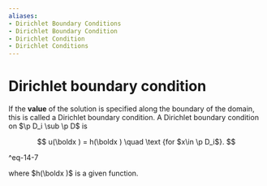 ```yaml
---
aliases:
- Dirichlet Boundary Conditions
- Dirichlet Boundary Condition
- Dirichlet Condition
- Dirichlet Conditions
---
```


# Dirichlet boundary condition

If the **value** of the solution is specified along the boundary of the domain, this is called a Dirichlet boundary condition. A Dirichlet boundary condition on $\p D_i \sub \p D$ is

$$
u(\boldx ) = h(\boldx ) \quad \text {for $x\in \p D_i$}.
$$

^eq-14-7
    
where $h(\boldx )$ is a given function.